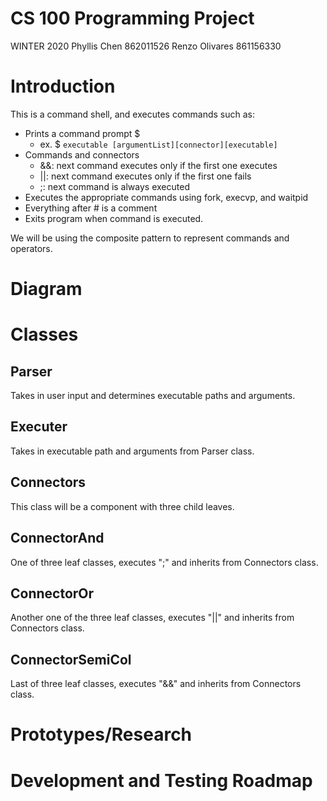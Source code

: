 # CS 100 Programming Project
WINTER 2020
Phyllis Chen 862011526
Renzo Olivares 861156330

# Introduction
This is a command shell, and executes commands such as:
* Prints a command prompt $
	* ex. $ `executable [argumentList][connector][executable]`
* Commands and connectors
	* &&: next command executes only if the first one executes
	* ||: next command executes only if the first one fails
	*  ;: next command is always executed
* Executes the appropriate commands using fork, execvp, and waitpid
* Everything after # is a comment
* Exits program when command is executed.

We will be using the composite pattern to represent commands and operators.

#  Diagram


# Classes
## Parser
Takes in user input and determines executable paths and arguments. 

## Executer
Takes in executable path and arguments from Parser class.

## Connectors
This class will be a component with three child leaves.

## ConnectorAnd
One of three leaf classes, executes ";" and inherits from Connectors class.

## ConnectorOr
Another one of the three leaf classes, executes "||" and inherits from Connectors class.

## ConnectorSemiCol
Last of three leaf classes, executes "&&" and inherits from Connectors class.



# Prototypes/Research

# Development and Testing Roadmap



